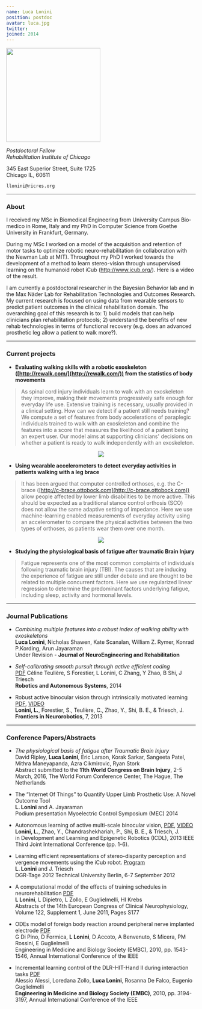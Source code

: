 ```yaml
---
name: Luca Lonini
position: postdoc
avatar: luca.jpg
twitter:
joined: 2014
---
```


<img width="250" src="{{site.baseurl}}/images/people/{{page.avatar}}" data-action="zoom">

_Postdoctoral Fellow_<br>
_Rehabilitation Institute of Chicago_

345 East Superior Street, Suite 1725<br>
Chicago IL, 60611

<i class="fa fa-envelope-o"></i> `llonini@ricres.org`

<hr>

### About

I received my MSc in Biomedical Engineering from University Campus Bio-medico in Rome, Italy and my PhD in Computer Science from Goethe University in Frankfurt, Germany.

During my MSc I worked on a model of the acquisition and retention of motor tasks to optimize robotic neuro-rehabilitation (in collaboration with the Newman Lab at MIT). Throughout my PhD I worked towards the development of a method to learn stereo-vision through unsupervised learning on the humanoid robot iCub (http://www.icub.org/). Here is a video of the result.

I am currently a postdoctoral researcher in the Bayesian Behavior lab and in the Max Näder Lab for Rehabilitation Technologies and Outcomes Research. My current research is focused on using data from wearable sensors to predict patient outcomes in the clinical rehabilitation domain. The overarching goal of this research is to: 1) build models that can help clinicians plan rehabilitation protocols; 2) understand the benefits of new rehab technologies in terms of functional recovery (e.g. does an advanced prosthetic leg allow a patient to walk more?).

<hr>

### Current projects

- **Evaluating walking skills with a robotic exoskeleton ([http://rewalk.com/](http://rewalk.com/)) from the statistics of body movements**

> As spinal cord injury individuals learn to walk with an exoskeleton they improve, making their movements progressively safe enough for everyday life use. Extensive training is necessary, usually provided in a clinical setting. How can we detect if a patient still needs training? We compute a set of features from body accelerations of paraplegic individuals trained to walk with an exoskeleton and combine the features into a score that measures the likelihood of a patient being an expert user. Our model aims at supporting clinicians' decisions on whether a patient is ready to walk independently with an exoskeleton.

<figure><center>
  <img src="{{site.baseurl}}/images/others/RewalkKpage.jpg" data-action="zoom"/>
</center></figure>


- **Using wearable accelerometers to detect everyday activities in patients walking with a leg brace**

> It has been argued that computer controlled orthoses, e.g. the C-brace ([http://c-brace.ottobock.com](http://c-brace.ottobock.com)) allow people affected by lower limb disabilities to be more active. This should be expected as a traditional stance control orthosis (SCO) does not allow the same adaptive setting of impedance. Here we use machine-learning enabled measurements of everyday activity using an accelerometer to compare the physical activities between the two types of orthoses, as patients wear them over one month.

<figure><center>
  <img src="{{site.baseurl}}/images/others/CbraceSmall.jpg" data-action="zoom"/>
</center></figure>


- **Studying the physiological basis of fatigue after traumatic Brain Injury**

> Fatigue represents one of the most common complaints of individuals following traumatic brain injury (TBI). The causes that are inducing the experience of fatigue are still under debate and are thought to be related to multiple concurrent factors. Here we use regularized linear regression to determine the predominant factors underlying fatigue, including sleep, activity and hormonal levels.

<hr>

### Journal Publications

- _Combining multiple features into a robust index of walking ability with exoskeletons_<br>
**Luca Lonini**, Nicholas Shawen, Kate Scanalan, William Z. Rymer, Konrad P.Kording, Arun Jayaraman<br>
Under Revision - **Journal of NeuroEngineering and Rehabilitation**

- _Self-calibrating smooth pursuit through active efficient coding_<br> [PDF](http://www.sciencedirect.com/science/article/pii/S0921889014002486)
Céline Teulière, S Forestier, L Lonini, C Zhang, Y Zhao, B Shi, J Triesch<br>
**Robotics and Autonomous Systems**, 2014

- Robust active binocular vision through intrinsically motivated learning [PDF](http://journal.frontiersin.org/article/10.3389/fnbot.2013.00020/full), [VIDEO](https://www.youtube.com/watch?v=hcbxzgrYdlo&feature=youtu.be)<br>
**Lonini, L.**, Forestier, S., Teulière, C., Zhao, Y., Shi, B. E., & Triesch, J.
**Frontiers in Neurorobotics**, 7, 2013

<hr>

### Conference Papers/Abstracts

- _The physiological basis of fatigue after Traumatic Brain Injury_<br>
David Ripley, **Luca Lonini**, Eric Larson, Korak Sarkar, Sangeeta Patel, Mithra Maneyapanda, Azra Cikmirovic, Ryan Stork<br>
Abstract submitted to the **11th World Congress on Brain Injury**, 2-5 March, 2016, The World Forum Conference Center, The Hague, The Netherlands

- The “Internet Of Things” to Quantify Upper Limb Prosthetic Use: A Novel Outcome Tool<br>
**L. Lonini** and A. Jayaraman<br>
Podium presentation Myoelectric Control Symposium (MEC) 2014

- Autonomous learning of active multi-scale binocular vision, [PDF](http://ieeexplore.ieee.org/xpl/articleDetails.jsp?reload=true&arnumber=6652541), [VIDEO](https://www.youtube.com/watch?v=BuA6OU2VdhE&feature=youtu.be)<br>
**Lonini, L.**, Zhao, Y., Chandrashekhariah, P., Shi, B. E., & Triesch, J.<br>
in Development and Learning and Epigenetic Robotics (ICDL), 2013 IEEE Third Joint International Conference (pp. 1-6).

- Learning efficient representations of stereo-disparity perception and vergence movements using the iCub robot. [Program](http://dgr.robotics.tu-berlin.de/index.php/program)<br>
**L. Lonini** and J. Triesch<br>
DGR-Tage 2012 Technical University Berlin, 6-7 September 2012

- A computational model of the effects of training schedules in neurorehabilitation [PDF](http://www.sciencedirect.com/science/article/pii/S1388245711606408)<br>
**L Lonini**, L Dipietro, L Zollo, E Guglielmelli, HI Krebs<br>
Abstracts of the 14th European Congress of Clinical Neurophysiology, Volume 122, Supplement 1, June 2011, Pages S177

- ODEs model of foreign body reaction around peripheral nerve implanted electrode [PDF](http://ieeexplore.ieee.org/xpl/articleDetails.jsp?arnumber=5626825)<br>
G Di Pino, D Formica, **L Lonini**, D Accoto, A Benvenuto, S Micera, PM Rossini, E Guglielmelli<br>
Engineering in Medicine and Biology Society (EMBC), 2010, pp. 1543-1546, Annual International Conference of the IEEE

- Incremental learning control of the DLR-HIT-Hand II during interaction tasks [PDF](http://ieeexplore.ieee.org/xpl/articleDetails.jsp?arnumber=5627411)<br>
Alessio Alessi, Loredana Zollo, **Luca Lonini**, Rosanna De Falco, Eugenio Guglielmelli<br>
**Engineering in Medicine and Biology Society (EMBC)**, 2010, pp. 3194-3197, Annual International Conference of the IEEE
